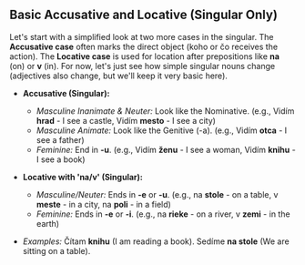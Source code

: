## Basic Accusative and Locative (Singular Only)

Let's start with a simplified look at two more cases in the singular. The __Accusative case__ often marks the direct object (koho or čo receives the action). The __Locative case__ is used for location after prepositions like __na__ (on) or __v__ (in). For now, let's just see how simple singular nouns change (adjectives also change, but we'll keep it very basic here).

*   __Accusative (Singular):__
    
    *   _Masculine Inanimate &amp; Neuter:_ Look like the Nominative. (e.g., Vidím __hrad__ - I see a castle, Vidím __mesto__ - I see a city)
    *   _Masculine Animate:_ Look like the Genitive (-a). (e.g., Vidím __otca__ - I see a father)
    *   _Feminine:_ End in __-u__. (e.g., Vidím __ženu__ - I see a woman, Vidím __knihu__ - I see a book)
    
    
    
*   __Locative with 'na/v' (Singular):__
    
    *   _Masculine/Neuter:_ Ends in __-e__ or __-u__. (e.g., na __stole__ - on a table, v __meste__ - in a city, na __poli__ - in a field)
    *   _Feminine:_ Ends in __-e__ or __-i__. (e.g., na __rieke__ - on a river, v __zemi__ - in the earth)
    
    
    
*   _Examples:_ Čítam __knihu__ (I am reading a book). Sedíme __na stole__ (We are sitting on a table).
